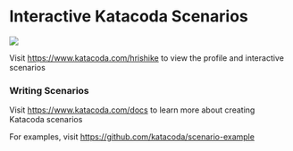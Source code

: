 # Interactive Katacoda Scenarios

[![](http://shields.katacoda.com/katacoda/hrishike/count.svg)](https://www.katacoda.com/hrishike "Get your profile on Katacoda.com")

Visit https://www.katacoda.com/hrishike to view the profile and interactive scenarios

### Writing Scenarios
Visit https://www.katacoda.com/docs to learn more about creating Katacoda scenarios

For examples, visit https://github.com/katacoda/scenario-example
